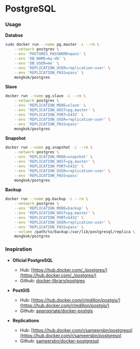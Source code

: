 #  PostgreSQL

### Usage

**Databse**

```sh
sudo docker run --name pg.master -i --rm \
    --network postgres \
    --env 'POSTGRES_PASSWORD=pass' \
    --env 'DB_NAME=my-db' \
    --env 'DB_USER=me' \
    --env 'REPLICATION_USER=replication-user' \
    --env 'REPLICATION_PASS=pass' \
    mongkok/postgres
```

**Slave**

```sh
docker run --name pg.slave -i --rm \
    --network postgres \
    --env 'REPLICATION_MODE=slave' \
    --env 'REPLICATION_HOST=pg.master' \
    --env 'REPLICATION_PORT=5432' \
    --env 'REPLICATION_USER=replication-user' \
    --env 'REPLICATION_PASS=pass'
    mongkok/postgres
```

**Snapshot**

```sh
docker run --name pg.snapshot -i --rm \
    --network postgres \
    --env 'REPLICATION_MODE=snapshot' \
    --env 'REPLICATION_HOST=pg.master' \
    --env 'REPLICATION_PORT=5432' \
    --env 'REPLICATION_USER=replication-user' \
    --env 'REPLICATION_PASS=pass'
    mongkok/postgres
```

**Backup**

```sh
docker run --name pg.backup -i --rm \
    --network postgres \
    --env 'REPLICATION_MODE=backup' \
    --env 'REPLICATION_HOST=pg.master' \
    --env 'REPLICATION_PORT=5432' \
    --env 'REPLICATION_USER=replication-user' \
    --env 'REPLICATION_PASS=pass' \
    --volume /path/to/backup:/var/lib/postgresql/replica \
    mongkok/postgres
```

### Inspiration

* **Oficial PostgreSQL**
    - Hub: [https://hub.docker.com/_/postgres/](https://hub.docker.com/_/postgres/)
    - Github: [docker-library/postgres](https://github.com/docker-library/postgres)

* **PostGIS**
    - Hub: [https://hub.docker.com/r/mdillon/postgis/](https://hub.docker.com/r/mdillon/postgis/)
    - Github: [appropriate/docker-postgis](https://github.com/appropriate/docker-postgis)

* **Replications** 
    - Hub: [https://hub.docker.com/r/sameersbn/postgresq](https://hub.docker.com/r/sameersbn/postgresq)
    - Github: [sameersbn/docker-postgresql](https://github.com/sameersbn/docker-postgresql)
